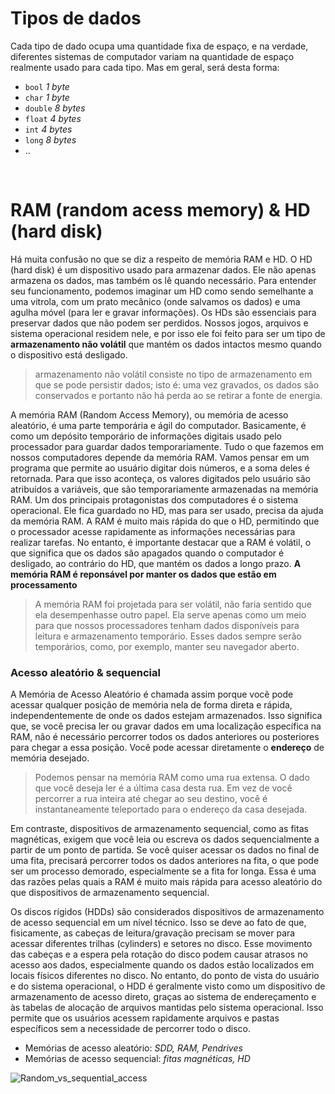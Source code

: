 # Tipos de dados 
Cada tipo de dado ocupa uma quantidade fixa de espaço, e na verdade, diferentes sistemas de computador variam na quantidade de espaço realmente usado para cada tipo. Mas em geral, será desta forma:
- `bool`    _1 byte_
- `char`    _1 byte_
- `double`  _8 bytes_
- `float`   _4 bytes_
- `int`     _4 bytes_
- `long`    _8 bytes_
- ..

</br>

# RAM (random acess memory) & HD (hard disk) 
Há muita confusão no que se diz a respeito de memória RAM e HD. 
O HD (hard disk) é um dispositivo usado para armazenar dados. Ele não apenas armazena os dados, mas também os lê quando necessário. Para entender seu funcionamento, podemos imaginar um HD como sendo semelhante a uma vitrola, com um prato mecânico (onde salvamos os dados) e uma agulha móvel (para ler e gravar informações).
Os HDs são essenciais para preservar dados que não podem ser perdidos. Nossos jogos, arquivos e sistema operacional residem nele, e por isso ele foi feito para ser um tipo de __armazenamento não volátil__ que mantém os dados intactos mesmo quando o dispositivo está desligado.
>  armazenamento não volátil consiste no tipo de armazenamento em que se pode persistir dados; isto é: uma vez gravados, os dados são conservados e portanto não há perda ao se retirar a fonte de energia.

A memória RAM (Random Access Memory), ou memória de acesso aleatório, é uma parte temporária e ágil do computador. Basicamente, é como um depósito temporário de informações digitais usado pelo processador para guardar dados temporariamente. Tudo o que fazemos em nossos computadores depende da memória RAM.
Vamos pensar em um programa que permite ao usuário digitar dois números, e a soma deles é retornada. Para que isso aconteça, os valores digitados pelo usuário são atribuídos a variáveis, que são temporariamente armazenadas na memória RAM.
Um dos principais protagonistas dos computadores é o sistema operacional. Ele fica guardado no HD, mas para ser usado, precisa da ajuda da memória RAM. A RAM é muito mais rápida do que o HD, permitindo que o processador acesse rapidamente as informações necessárias para realizar tarefas. No entanto, é importante destacar que a RAM é volátil, o que significa que os dados são apagados quando o computador é desligado, ao contrário do HD, que mantém os dados a longo prazo.
__A memória RAM é reponsável por manter os dados que estão em processamento__ 
> A memória RAM foi projetada para ser volátil, não faria sentido que ela desempenhasse outro papel. Ela serve apenas como um meio para que nossos processadores tenham dados disponíveis para leitura e armazenamento temporário. Esses dados sempre serão temporários, como, por exemplo, manter seu navegador aberto.

### Acesso aleatório & sequencial
A Memória de Acesso Aleatório é chamada assim porque você pode acessar qualquer posição de memória nela de forma direta e rápida, independentemente de onde os dados estejam armazenados. Isso significa que, se você precisa ler ou gravar dados em uma localização específica na RAM, não é necessário percorrer todos os dados anteriores ou posteriores para chegar a essa posição. Você pode acessar diretamente o __endereço__ de memória desejado.
> Podemos pensar na memória RAM como uma rua extensa. O dado que você deseja ler é a última casa desta rua. Em vez de você percorrer a rua inteira até chegar ao seu destino, você é instantaneamente teleportado para o endereço da casa desejada.

Em contraste, dispositivos de armazenamento sequencial, como as fitas magnéticas, exigem que você leia ou escreva os dados sequencialmente a partir de um ponto de partida. Se você quiser acessar os dados no final de uma fita, precisará percorrer todos os dados anteriores na fita, o que pode ser um processo demorado, especialmente se a fita for longa. Essa é uma das razões pelas quais a RAM é muito mais rápida para acesso aleatório do que dispositivos de armazenamento sequencial.

Os discos rígidos (HDDs) são considerados dispositivos de armazenamento de acesso sequencial em um nível técnico. Isso se deve ao fato de que, fisicamente, as cabeças de leitura/gravação precisam se mover para acessar diferentes trilhas (cylinders) e setores no disco. Esse movimento das cabeças e a espera pela rotação do disco podem causar atrasos no acesso aos dados, especialmente quando os dados estão localizados em locais físicos diferentes no disco.
No entanto, do ponto de vista do usuário e do sistema operacional, o HDD é geralmente visto como um dispositivo de armazenamento de acesso direto, graças ao sistema de endereçamento e às tabelas de alocação de arquivos mantidas pelo sistema operacional. Isso permite que os usuários acessem rapidamente arquivos e pastas específicos sem a necessidade de percorrer todo o disco.

+ Memórias de acesso aleatório: _SDD, RAM, Pendrives_
+ Memórias de acesso sequencial: _fitas magnéticas, HD_



![Random_vs_sequential_access](https://github.com/FireguiQueen/CS50/assets/98475125/5904c1dd-a65a-4116-8a50-0042aac2b8e7)
